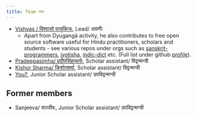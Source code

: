 ```yaml
---
title: Team गणः
---
```


- [Vishvas / विश्वासो वासुकिजः](https://vishvAsa.github.io/), Lead/ अग्रणीः  
  - Apart from Dyugangā activity, he also contributes to free open source software useful for Hindu practitioners, scholars and students - see various repos under orgs such as [sanskrit-programmers](https://github.com/sanskrit-coders/), [jyotisha](https://github.com/jyotiSham/), [indic-dict](https://github.com/indic-dict/) etc. (Full list under github [profile](https://github.com/vvasuki/)).
- [Pradeepasimha/ प्रदीपसिंहाचार्यः](../../../people/pradeepasimha/), Scholar assistant/ विद्वन्मन्त्री
- [Kishor Sharma/ किशोरशर्मा](../../../people/kishorsharma/), Scholar assistant/ विद्वन्मन्त्री
- [You?](../contact/), Junior Scholar assistant/ उपविद्वन्मन्त्री

## Former members
- Sanjeeva/ सञ्जीवः, Junior Scholar assistant/ उपविद्वन्मन्त्री
